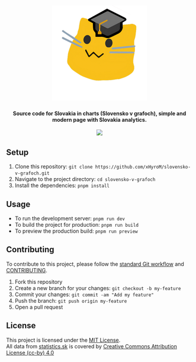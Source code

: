 <h1 align="center">
  <br>
  <img src="https://github.com/xHyroM/website/blob/main/src/assets/logo.png?raw=true" alt="Hyro" width="256">
  <br>
</h1>

<h4 align="center">Source code for Slovakia in charts (Slovensko v grafoch), simple and modern page with Slovakia analytics.</h4>

<p align="center">
    <a href="https://s.xhyrom.dev/discord" alt="Discord">
        <img src="https://img.shields.io/discord/1046534628577640528?label=discord&style=for-the-badge&color=2fbfc4"/>
    </a>
</p>

## Setup

1. Clone this repository: `git clone https://github.com/xHyroM/slovensko-v-grafoch.git`
2. Navigate to the project directory: `cd slovensko-v-grafoch`
3. Install the dependencies: `pnpm install`

## Usage

-   To run the development server: `pnpm run dev`
-   To build the project for production: `pnpm run build`
-   To preview the production build: `pnpm run preview`

## Contributing

To contribute to this project, please follow the [standard Git workflow](https://git-scm.com/book/en/v2/Git-Basics-Getting-a-Git-Repository#The-Standard-Git-Workflow) and [CONTRIBUTING](./CONTRIBUTING.md).

1. Fork this repository
2. Create a new branch for your changes: `git checkout -b my-feature`
3. Commit your changes: `git commit -am "Add my feature"`
4. Push the branch: `git push origin my-feature`
5. Open a pull request

## License

This project is licensed under the [MIT License](LICENSE).  
All data from [statistics.sk](http://www.statistics.sk/) is covered by [Creative Commons Attribution License (cc-by) 4.0](https://creativecommons.org/licenses/by/4.0/legalcode)
